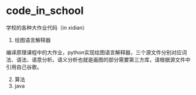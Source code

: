 # code_in_school
学校的各种大作业代码（in xidian）

1. 绘图语言解释器

编译原理课程中的大作业，python实现绘图语言解释器，三个源文件分别对应词法、语法、语意分析。语义分析也就是画图的部分需要第三方库，请根据源文件中引用自己谷歌。

2. 算法
3. java